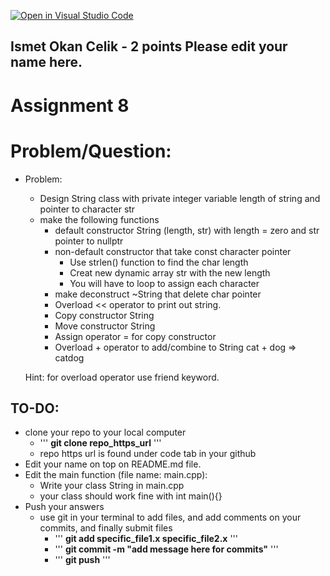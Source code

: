 [![Open in Visual Studio Code](https://classroom.github.com/assets/open-in-vscode-c66648af7eb3fe8bc4f294546bfd86ef473780cde1dea487d3c4ff354943c9ae.svg)](https://classroom.github.com/online_ide?assignment_repo_id=9212269&assignment_repo_type=AssignmentRepo)
## Ismet Okan Celik - 2 points Please edit your name here.

# Assignment 8


# Problem/Question:
- Problem:
    - Design String class with private integer variable length of string and pointer to character str
    - make the following functions
        - default constructor String (length, str) with length = zero and str pointer to nullptr
        - non-default constructor that take const character pointer
            - Use strlen() function to find the char length
            - Creat new dynamic array str with the new length
            - You will have to loop to assign each character
        - make deconstruct ~String that delete char pointer
        - Overload << operator to print out string.
        - Copy constructor String
        - Move constructor String
        - Assign operator = for copy constructor
        - Overload + operator to add/combine to String cat + dog => catdog

  Hint: for overload operator use friend keyword.


## TO-DO:
- clone your repo to your local computer
    - ''' <b>git clone repo_https_url</b> '''
    - repo https url is found under code tab in your github
- Edit your name on top on README.md file.
- Edit the main function (file name: main.cpp):
    - Write your class String in main.cpp
    - your class should work fine with int main(){}
- Push your answers
    - use git in your terminal to add files, and add comments on your commits, and finally submit files
        - ''' <b>git add specific_file1.x specific_file2.x</b> '''
        - ''' <b>git commit -m "add message here for commits"</b> '''
        - ''' <b>git push</b> ''' 
     
    
      
    
